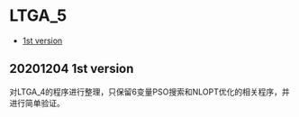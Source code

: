 # LTGA_5

* [1st version](#20201204-1st-version)

## 20201204 1st version

对LTGA_4的程序进行整理，只保留6变量PSO搜索和NLOPT优化的相关程序，并进行简单验证。